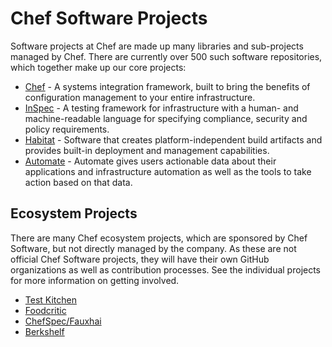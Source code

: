 # Chef Software Projects

Software projects at Chef are made up many libraries and sub-projects managed by Chef. There are currently over 500 such software repositories, which together make up our core projects:

- [Chef](https://github.com/chef/chef/) - A systems integration framework, built to bring the benefits of configuration management to your entire infrastructure.
- [InSpec](https://github.com/inspec/inspec/) - A testing framework for infrastructure with a human- and machine-readable language for specifying compliance, security and policy requirements.
- [Habitat](https://github.com/habitat-sh/habitat/) - Software that creates platform-independent build artifacts and provides built-in deployment and management capabilities.
- [Automate](https://github.com/chef/automate/) - Automate gives users actionable data about their applications and infrastructure automation as well as the tools to take action based on that data.

## Ecosystem Projects

There are many Chef ecosystem projects, which are sponsored by Chef Software, but not directly managed by the company. As these are not official Chef Software projects, they will have their own GitHub organizations as well as contribution processes. See the individual projects for more information on getting involved.

- [Test Kitchen](https://github.com/test-kitchen/)
- [Foodcritic](https://github.com/foodcritic/)
- [ChefSpec/Fauxhai](https://github.com/chefspec/chefspec)
- [Berkshelf](https://github.com/berkshelf/)
